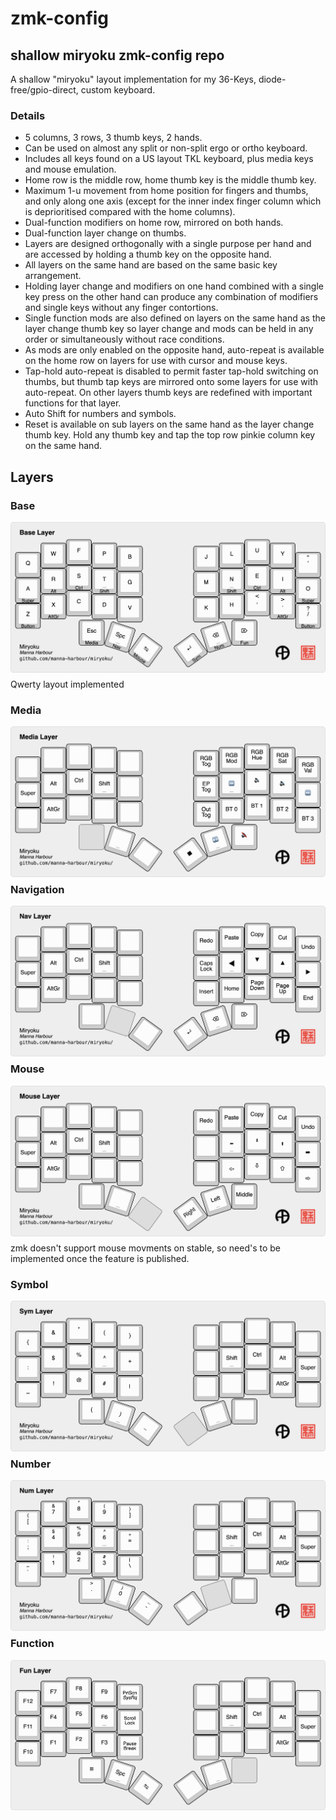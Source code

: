 # zmk-config

## shallow miryoku zmk-config repo

A shallow "miryoku" layout implementation for my 36-Keys, diode-free/gpio-direct, custom keyboard.

### Details

* 5 columns, 3 rows, 3 thumb keys, 2 hands.
* Can be used on almost any split or non-split ergo or ortho keyboard.
* Includes all keys found on a US layout TKL keyboard, plus media keys and mouse emulation.
* Home row is the middle row, home thumb key is the middle thumb key.
* Maximum 1-u movement from home position for fingers and thumbs, and only along one axis (except for the inner index finger column which is deprioritised compared with the home columns).
* Dual-function modifiers on home row, mirrored on both hands.
* Dual-function layer change on thumbs.
* Layers are designed orthogonally with a single purpose per hand and are accessed by holding a thumb key on the opposite hand.
* All layers on the same hand are based on the same basic key arrangement.
* Holding layer change and modifiers on one hand combined with a single key press on the other hand can produce any combination of modifiers and single keys without any finger contortions.
* Single function mods are also defined on layers on the same hand as the layer change thumb key so layer change and mods can be held in any order or simultaneously without race conditions.
* As mods are only enabled on the opposite hand, auto-repeat is available on the home row on layers for use with cursor and mouse keys.
* Tap-hold auto-repeat is disabled to permit faster tap-hold switching on thumbs, but thumb tap keys are mirrored onto some layers for use with auto-repeat.  On other layers thumb keys are redefined with important functions for that layer.
* Auto Shift for numbers and symbols.
* Reset is available on sub layers on the same hand as the layer change thumb key.  Hold any thumb key and tap the top row pinkie column key on the same hand.

## Layers

### Base

<img src="https://raw.githubusercontent.com/manna-harbour/miryoku/master/data/layers/miryoku-kle-base.png"
     alt="Base Layer"
     style="float: left; margin-bottom: 10px;" />

Qwerty layout implemented

### Media

<img src="https://raw.githubusercontent.com/manna-harbour/miryoku/master/data/layers/miryoku-kle-media.png"
     alt="Media Layer"
     style="float: left; margin-bottom: 10px;" />

### Navigation

<img src="https://raw.githubusercontent.com/manna-harbour/miryoku/master/data/layers/miryoku-kle-nav.png"
     alt="Base Layer"
     style="float: left; margin-bottom: 10px;" />

### Mouse

<img src="https://raw.githubusercontent.com/manna-harbour/miryoku/master/data/layers/miryoku-kle-mouse.png"
     alt="Base Layer"
     style="float: left; margin-bottom: 10px;" />
zmk doesn't support mouse movments on stable, so need's to be implemented once the feature is published.

### Symbol

<img src="https://raw.githubusercontent.com/manna-harbour/miryoku/master/data/layers/miryoku-kle-sym.png"
     alt="Base Layer"
     style="float: left; margin-bottom: 10px;" />

### Number

<img src="https://raw.githubusercontent.com/manna-harbour/miryoku/master/data/layers/miryoku-kle-num.png"
     alt="Base Layer"
     style="float: left; margin-bottom: 10px;" />

### Function

<img src="https://raw.githubusercontent.com/manna-harbour/miryoku/master/data/layers/miryoku-kle-fun.png"
     alt="Base Layer"
     style="float: left; margin-bottom: 10px;" />